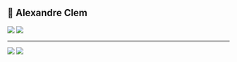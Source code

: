 ## :speech_balloon: Alexandre Clem

<a href="https://www.linkedin.com/in/alexandre-clem/"><img src="https://img.shields.io/badge/LinkedIn-0077B5?style=for-the-badge&logo=linkedin&logoColor=white"></a>
<a href="mailto:alexandreclem.santos@gmail.com"><img src="https://img.shields.io/badge/Gmail-D14836?style=for-the-badge&logo=gmail&logoColor=white"></a>

***

<img src="https://github-readme-stats.vercel.app/api?username=alexandreclem&show_icons=true&title_color=f8d49d&icon_color=db6400&text_color=eeeeee&bg_color=222831" class="left">     
<img src="https://github-readme-stats.vercel.app/api/top-langs/?username=alexandreclem&layout=compact&bg_color=222831&text_color=eeeeee&title_color=f8d49d&langs_count=8" class="right">

